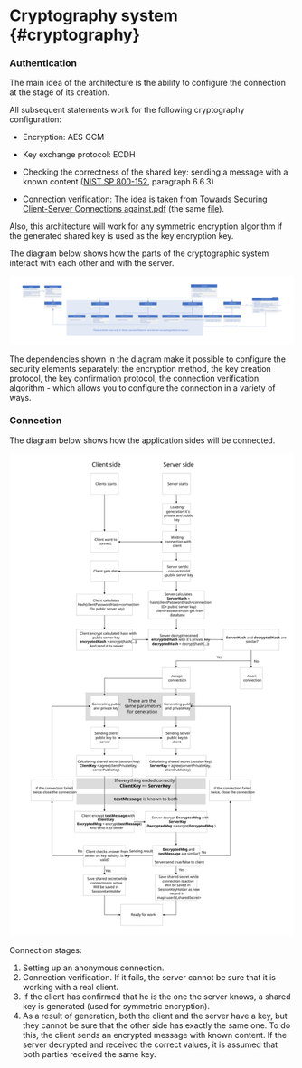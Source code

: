 # Cryptography system {#cryptography}
### Authentication

The main idea of the architecture is the ability to configure the connection at the stage of its creation.

All subsequent statements work for the following cryptography configuration:
- Encryption: AES GCM

- Key exchange protocol: ECDH

- Checking the correctness of the shared key: sending a message with a known content ([NIST SP 800-152](https://csrc.nist.rip/external/nvlpubs.nist.gov/nistpubs/SpecialPublications/NIST.SP.800-152.pdf), paragraph 6.6.3) 

- Connection verification: The idea is taken from [Towards Securing Client-Server Connections against.pdf](https://www.mihaiordean.com/articles/JEq8FDkHdZX6.pdf) (the same [file](./Towards%20Securing%20Client-Server%20Connections%20against.pdf)).

Also, this architecture will work for any symmetric encryption algorithm if the generated shared key is used as the key encryption key.

The diagram below shows how the parts of the cryptographic system interact with each other and with the server.

<img src="./images/crypto_authentication.svg" alt="crypto_authentication" />

The dependencies shown in the diagram make it possible to configure the security elements separately: the encryption method, the key creation protocol, the key confirmation protocol, the connection verification algorithm - which allows you to configure the connection in a variety of ways.

### Connection

The diagram below shows how the application sides will be connected.

<img src="./images/crypto_connection.svg" alt="crypto_connection" />

Connection stages:

1. Setting up an anonymous connection.
2. Connection verification. If it fails, the server cannot be sure that it is working with a real client.
3. If the client has confirmed that he is the one the server knows, a shared key is generated (used for symmetric encryption).
4. As a result of generation, both the client and the server have a key, but they cannot be sure that the other side has exactly the same one. To do this, the client sends an encrypted message with known content. If the server decrypted and received the correct values, it is assumed that both parties received the same key.
